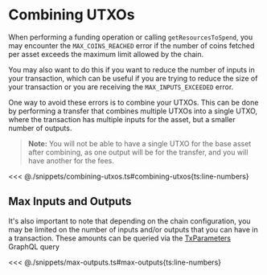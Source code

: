 # Combining UTXOs

When performing a funding operation or calling `getResourcesToSpend`, you may encounter the `MAX_COINS_REACHED` error if the number of coins fetched per asset exceeds the maximum limit allowed by the chain.

You may also want to do this if you want to reduce the number of inputs in your transaction, which can be useful if you are trying to reduce the size of your transaction or you are receiving the `MAX_INPUTS_EXCEEDED` error.

One way to avoid these errors is to combine your UTXOs. This can be done by performing a transfer that combines multiple UTXOs into a single UTXO, where the transaction has multiple inputs for the asset, but a smaller number of outputs.

> **Note:** You will not be able to have a single UTXO for the base asset after combining, as one output will be for the transfer, and you will have another for the fees.

<<< @./snippets/combining-utxos.ts#combining-utxos{ts:line-numbers}

## Max Inputs and Outputs

It's also important to note that depending on the chain configuration, you may be limited on the number of inputs and/or outputs that you can have in a transaction. These amounts can be queried via the [TxParameters](https://docs.fuel.network/docs/graphql/reference/objects/#txparameters) GraphQL query

<<< @./snippets/max-outputs.ts#max-outputs{ts:line-numbers}
